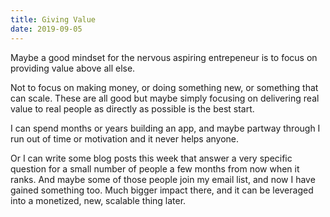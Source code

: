```yaml
---
title: Giving Value
date: 2019-09-05
---
```


Maybe a good mindset for the nervous aspiring entrepeneur is to focus on providing value above all else.

Not to focus on making money, or doing something new, or something that can scale. These are all good but maybe simply focusing on delivering real value to real people as directly as possible is the best start.

I can spend months or years building an app, and maybe partway through I run out of time or motivation and it never helps anyone.

Or I can write some blog posts this week that answer a very specific question for a small number of people a few months from now when it ranks. And maybe some of those people join my email list, and now I have gained something too. Much bigger impact there, and it can be leveraged into a monetized, new, scalable thing later.
